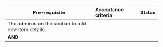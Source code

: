 | **Pre-requisite**| **Acceptance criteria**|**Status**|
| ---------------- |:-----------------------|:--------:|
|The admin is on the section to add new item details.  </br>
**AND**|||

